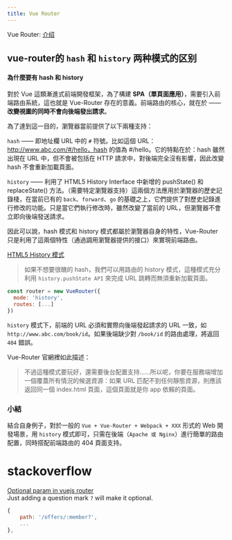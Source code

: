 ```yaml
---
title: Vue Router
---
```


Vue Router: [介绍](https://router.vuejs.org/zh/)  

## vue-router的 `hash` 和 `history` 两种模式的区别  

#### 為什麼要有 hash 和 history

對於 Vue 這類漸進式前端開發框架，為了構建 **SPA（單頁面應用）**，需要引入前端路由系統，這也就是 Vue-Router 存在的意義。前端路由的核心，就在於 —— **改變視圖的同時不會向後端發出請求**。

為了達到這一目的，瀏覽器當前提供了以下兩種支持：

`hash` —— 即地址欄 URL 中的 `#` 符號。比如這個 URL：http://www.abc.com/#/hello，hash 的值為 #/hello。它的特點在於：hash 雖然出現在 URL 中，但不會被包括在 HTTP 請求中，對後端完全沒有影響，因此改變 hash 不會重新加載頁面。  


`history` —— 利用了 HTML5 History Interface 中新增的 pushState() 和 replaceState() 方法。（需要特定瀏覽器支持）這兩個方法應用於瀏覽器的歷史記錄棧，在當前已有的 `back`、`forward`、`go` 的基礎之上，它們提供了對歷史記錄進行修改的功能。只是當它們執行修改時，雖然改變了當前的 URL，但瀏覽器不會立即向後端發送請求。


因此可以說，hash 模式和 history 模式都屬於瀏覽器自身的特性，Vue-Router 只是利用了這兩個特性（通過調用瀏覽器提供的接口）來實現前端路由。

[HTML5 History 模式](https://router.vuejs.org/zh/guide/essentials/history-mode.html) 
> 如果不想要很醜的 hash，我們可以用路由的 history 模式，這種模式充分利用 `history.pushState API` 來完成 URL 跳轉而無須重新加載頁面。

```js
const router = new VueRouter({
  mode: 'history',
  routes: [...]
})
```

`history` 模式下，前端的 URL 必須和實際向後端發起請求的 URL 一致，如 `http://www.abc.com/book/id`。如果後端缺少對 `/book/id` 的路由處理，將返回 `404` 錯誤。

Vue-Router 官網裡如此描述：
>不過這種模式要玩好，還需要後台配置支持……所以呢，你要在服務端增加一個覆蓋所有情況的候選資源：如果 URL 匹配不到任何靜態資源，則應該返回同一個 index.html 頁面，這個頁面就是你 app 依賴的頁面。

### 小結

結合自身例子，對於一般的 `Vue + Vue-Router + Webpack + XXX` 形式的 Web 開發場景，用 `history` 模式即可，只需在後端（`Apache 或 Nginx`）進行簡單的路由配置，同時搭配前端路由的 404 頁面支持。


# stackoverflow

[Optional param in vuejs router](https://stackoverflow.com/questions/47824660/optional-param-in-vuejs-router)  
Just adding a question mark `?` will make it optional.  
```js
{
    path: '/offers/:member?',
    ...
},
```
